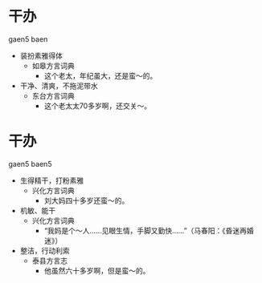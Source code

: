 







# 干办
gaen5 baen
+ 装扮素雅得体
  * 如皋方言词典
    - 这个老太，年纪虽大，还是蛮～的。
+ 干净、清爽，不拖泥带水
  * 东台方言词典
    - 这个老太太70多岁啊，还交关～。

# 干办
gaen5 baen5
+ 生得精干，打粉素雅
  * 兴化方言词典
    - 刘大妈四十多岁还蛮～的。
+ 机敏、能干
  * 兴化方言词典
    - “我妈是个～人……见眼生情，手脚又勤快……”（马春阳：《昏迷再婚迷》）
+ 整洁，行动利索
  * 泰县方言志
    - 他虽然六十多岁啊，但是蛮～的。
